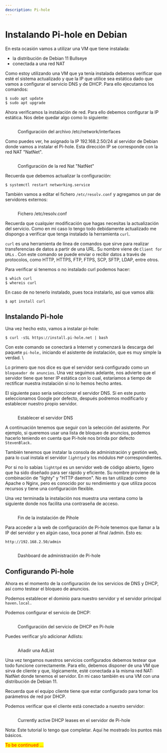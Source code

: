 ```yaml
---
description: Pi-hole
---
```


# Instalando Pi-hole en Debian

En esta ocasión vamos a utilizar una VM que tiene instalada:&#x20;

* la distribución de Debian 11 Bullseye&#x20;
* conectada a una red NAT

Como estoy utilizando una VM que ya tenía instalada debemos verificar que esté el sistema actualizado y que la IP que utilice sea estática dado que vamos a configurar el servicio DNS y de DHCP. Para ello ejecutamos los comandos:

```
$ sudo apt update
$ sudo apt upgrade
```

Ahora verificamos la instalación de red. Para ello debemos configurar la IP estática. Nos debe quedar algo como lo siguiente:

<figure><img src="../../.gitbook/assets/image (244).png" alt=""><figcaption><p>Configuración del archivo /etc/network/interfaces</p></figcaption></figure>

Como puedes ver, he asignado la IP 192.168.2.50/24 al servidor de Debian donde vamos a instalar el Pi-hole. Esta dirección IP se corresponde con la red NAT "NatNet".

<figure><img src="../../.gitbook/assets/image (245).png" alt=""><figcaption><p>Configuración de la red Nat "NatNet"</p></figcaption></figure>

Recuerda que debemos actualizar la configuración:

```
$ systemctl restart networking.service
```

También vamos a editar el fichero `/etc/resolv.conf` y agregamos un par de servidores externos:

<figure><img src="../../.gitbook/assets/image (246).png" alt=""><figcaption><p>Fichero /etc/resolv.conf</p></figcaption></figure>

Recuerda que cualquier modificación que hagas necesitas la actualización del servicio. Como en mi caso lo tengo todo debidamente actualizado me dispongo a verificar que tenga instalado la herramienta `curl`.

`curl` es una herramienta de línea de comandos que sirve para realizar transferencias de datos a partir de una URL. Su nombre viene de `Client for URLs` . Con este comando se puede enviar o recibir datos a través de protocolos, como HTTP, HTTPS, FTP, FTPS, SCP, SFTP, LDAP, entre otros.

Para verificar si tenemos o no instalado curl podemos hacer:

```
$ which curl
$ whereis curl
```

En caso de no tenerlo instalado, pues toca instalarlo, así que vamos allá:

```
$ apt install curl
```

## Instalando Pi-hole

Una vez hecho esto, vamos a instalar pi-hole:

```
$ curl -sSL https://install.pi-hole.net | bash
```

Con este comando se conectará a Internet y comenzará la descarga del paquete `pi-hole,` iniciando el asistente de instalación, que es muy simple la verdad. \


Lo primero que nos dice es que el servidor será configurado como un `bloqueador de anuncios`. Una vez seguimos adelante, nos advierte que el servidor tiene que tener IP estática con lo cual, estaríamos a tiempo de rectificar nuestra instalación si no lo hemos hecho antes.

El siguiente paso sería seleccionar el servidor DNS. Si en este punto seleccionamos Google por defecto, después podremos modificarlo y establecer nuestro propio servidor.

<figure><img src="../../.gitbook/assets/image (247).png" alt=""><figcaption><p>Establecer el servidor DNS</p></figcaption></figure>

A continuación tenemos que seguir con la selección del asistente. Por ejemplo, si queremos usar una lista de bloqueo de anuncios, podemos hacerlo teniendo en cuenta que Pi-hole nos brinda por defecto `StevenBlack.`

También tenemos que instalar la consola de administración y gestión web, para lo cual instala el servidor _`lighttpd`_ y los módulos `PHP` correspondientes.&#x20;

Por si no lo sabías `lighttpd` es un servidor web de código abierto, ligero que ha sido diseñado para ser rápido y eficiente. Su nombre proviene de la combinación de "lighty" y  "HTTP daemon". No es tan utilizado como Apache o Nginx, pero es conocido por su rendimiento y que utiliza pocos  recursos y tiene una configuración flexible.

Una vez terminada la instalación nos muestra una ventana como la siguiente donde nos facilita una contraseña de acceso.

<figure><img src="../../.gitbook/assets/image (248).png" alt=""><figcaption><p>Fin de la instalación de Pihole</p></figcaption></figure>

Para acceder a la web de configuración de Pi-hole tenemos que llamar a la IP del servidor y en algún caso, toca poner al final /admin. Esto es:

```
http://192.168.2.50/admin
```

<figure><img src="../../.gitbook/assets/image (249).png" alt=""><figcaption><p>Dashboard de administración de Pi-hole</p></figcaption></figure>

## Configurando Pi-hole

Ahora es el momento de la configuración de los servicios de DNS y DHCP, así como testear el bloqueo de anuncios.

Podemos establecer el dominio para nuestro servidor y el servidor principal `haven.local.`

Podemos configurar el servicio de DHCP:

<figure><img src="../../.gitbook/assets/image (250).png" alt=""><figcaption><p>Configuración del servicio de DHCP en Pi-hole</p></figcaption></figure>

Puedes verificar y/o adicionar Adlists:

<figure><img src="../../.gitbook/assets/image (251).png" alt=""><figcaption><p>Añadir una AdList</p></figcaption></figure>

Una vez tengamos nuestros servicios configurados debemos testear que todo funcione correctamente. Para ello, debemos disponer de una VM que sirva de cliente y que, lógicamente, esté conectada a la misma red NAT: NatNet donde tenemos el servidor. En mi caso también es una VM con una distribución de Debian 11.

Recuerda que el equipo cliente tiene que estar configurado para tomar los parámetros de red por DHCP.&#x20;

Podemos verificar que el cliente está conectado a nuestro servidor:

<figure><img src="../../.gitbook/assets/image (252).png" alt=""><figcaption><p>Currently active DHCP leases en el servidor de Pi-hole</p></figcaption></figure>

Nota: Este tutorial lo tengo que completar. Aquí he mostrado los puntos más básicos.

<mark style="color:red;">To be continued ...</mark>
